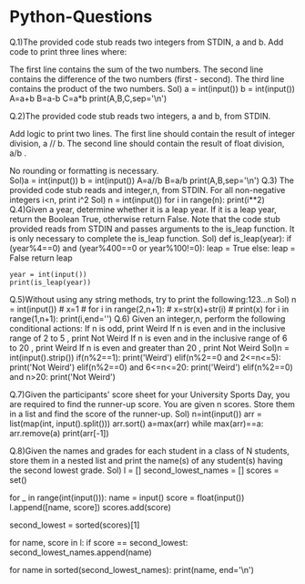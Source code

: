 # Python-Questions
Q.1)The provided code stub reads two integers from STDIN, a and b. Add code to print three lines where:

The first line contains the sum of the two numbers.
The second line contains the difference of the two numbers (first - second).
The third line contains the product of the two numbers.
Sol) a = int(input())
    b = int(input())
    A=a+b
    B=a-b
    C=a*b
    print(A,B,C,sep='\n')
    
Q.2)The provided code stub reads two integers, a and b, from STDIN.

Add logic to print two lines. The first line should contain the result of integer division, a // b. The second line should contain the result of float division, a/b .

No rounding or formatting is necessary.  
Sol)a = int(input())
    b = int(input())
    A=a//b
    B=a/b
    print(A,B,sep='\n')
Q.3) The provided code stub reads and integer,n, from STDIN. For all non-negative integers i<n, print i^2
Sol) n = int(input())
    for i in range(n):
        print(i**2)
Q.4)Given a year, determine whether it is a leap year. If it is a leap year, return the Boolean True, otherwise return False.
Note that the code stub provided reads from STDIN and passes arguments to the is_leap function. It is only necessary to complete the is_leap function.
Sol) def is_leap(year):
        if (year%4==0) and (year%400==0 or year%100!=0):
            leap = True
        else:
            leap = False
        return leap

    year = int(input())
    print(is_leap(year))
 Q.5)Without using any string methods, try to print the following:123...n
 Sol) n = int(input())
    # x=1
    # for i in range(2,n+1):
    #     x=str(x)+str(i)
    # print(x)
    for i in range(1,n+1):
        print(i,end='')
Q.6) Given an integer,n, perform the following conditional actions:
If n is odd, print Weird
If n is even and in the inclusive range of 2 to 5 , print Not Weird
If n is even and in the inclusive range of 6 to 20 , print Weird
If n is even and greater than 20 , print Not Weird
Sol)n = int(input().strip())
    if(n%2==1):
        print('Weird')
    elif(n%2==0 and 2<=n<=5):
        print('Not Weird')
    elif(n%2==0) and 6<=n<=20:
        print('Weird')
    elif(n%2==0) and n>20:
        print('Not Weird')    

Q.7)Given the participants' score sheet for your University Sports Day, you are required to find the runner-up score. You are given n scores. Store them in a list and find the score of the runner-up.
Sol) n=int(input())
    arr = list(map(int, input().split()))
    arr.sort()
    a=max(arr)
    while max(arr)==a:
        arr.remove(a)
    print(arr[-1])
 
Q.8)Given the names and grades for each student in a class of N students, store them in a nested list and print the name(s) of any student(s) having the second lowest grade. 
Sol)    l = []
second_lowest_names = []
scores = set()

for _ in range(int(input())):
    name = input()
    score = float(input())
    l.append([name, score])
    scores.add(score)
        
second_lowest = sorted(scores)[1]

for name, score in l:
    if score == second_lowest:
        second_lowest_names.append(name)

for name in sorted(second_lowest_names):
    print(name, end='\n')
    
    
